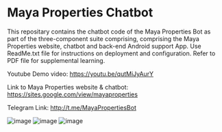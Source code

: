 # Maya Properties Chatbot
 
This repositary contains the chatbot code of the Maya Properties Bot as part of the three-component suite comprising, comprising the Maya Properties website, chatbot and back-end Android support App.  Use ReadMe.txt file for instructions on deployment and configuration.  Refer to PDF file for supplemental learning.

Youtube Demo video:
https://youtu.be/qutMiJyAurY

Link to Maya Properties website & chatbot:
https://sites.google.com/view/mayaproperties

Telegram Link:
http://t.me/MayaPropertiesBot

![image](https://user-images.githubusercontent.com/88481617/162701051-cd175093-f05e-4f39-8de6-02e9922f179d.png)
![image](https://user-images.githubusercontent.com/88481617/162701164-844adfa1-c34f-4d85-9f60-e8a5003457b6.png)
![image](https://user-images.githubusercontent.com/88481617/162701207-2f88f68a-0bb0-4464-a683-8a249d64c06c.png)

